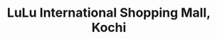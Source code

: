 ---
title: "LuLu International Shopping Mall, Kochi"
url: /kochi/lulu-international-shopping-mall-kochi/
shop: Einkaufszentrum
---
